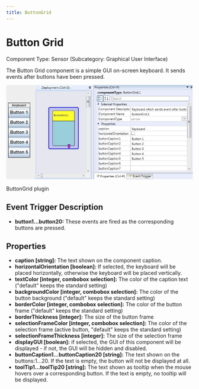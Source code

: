 ```yaml
---
title: ButtonGrid
---
```


# Button Grid

Component Type: Sensor (Subcategory: Graphical User Interface)

The Button Grid component is a simple GUI on-screen keyboard. It sends events after buttons have been pressed.

![Screenshot: ButtonGrid plugin](./img/buttongrid.jpg "Screenshot: ButtonGrid plugin")

ButtonGrid plugin

## Event Trigger Description

*   **button1...button20:** These events are fired as the corresponding buttons are pressed.

## Properties

*   **caption \[string\]:** The text shown on the component caption.
*   **horizontalOrientation \[boolean\]:** If selected, the keyboard will be placed horizontally, otherwise the keyboard will be placed vertically.
*   **textColor \[integer, combobox selection\]:** The color of the caption text ("default" keeps the standard setting)
*   **backgroundColor \[integer, combobox selection\]:** The color of the button background ("default" keeps the standard setting)
*   **borderColor \[integer, combobox selection\]:** The color of the button frame ("default" keeps the standard setting)
*   **borderThickness \[integer\]:** The size of the button frame
*   **selectionFrameColor \[integer, combobox selection\]:** The color of the selection frame (active button, "default" keeps the standard setting)
*   **selectionFrameThickness \[integer\]:** The size of the selection frame
*   **displayGUI \[boolean\]:** if selected, the GUI of this component will be displayed - if not, the GUI will be hidden and disabled.
*   **buttonCaption1...buttonCaption20 \[string\]:** The text shown on the buttons:1...20. If the text is empty, the button will not be displayed at all.
*   **toolTip1...toolTip20 \[string\]:** The text shown as tooltip when the mouse hovers over a corresponding button. If the text is empty, no tooltip will be displayed.